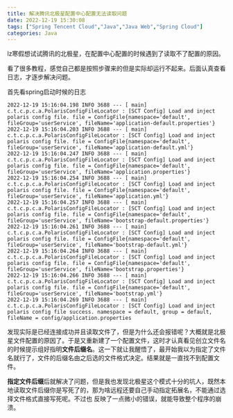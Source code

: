 ```yaml
---
title: 解决腾讯北极星配置中心配置无法读取问题
date: 2022-12-19 15:30:08
tags: ["Spring Tencent Cloud","Java","Java Web","Spring Cloud"]
categories: Java
---
```


lz寒假想试试腾讯的北极星，在配置中心配置的时候遇到了读取不了配置的原因。

看了很多教程，感觉自己都是按照步骤来的但是实际却运行不起来。后面认真查看日志，才逐步解决问题。

首先看spring启动时候的日志

```
2022-12-19 15:16:04.198 INFO 3688 --- [ main] c.t.c.p.c.a.PolarisConfigFileLocator : [SCT Config] Load and inject polaris config file. file = ConfigFile{namespace='default', fileGroup='userService', fileName='application-default.properties'}
2022-12-19 15:16:04.203 INFO 3688 --- [ main] c.t.c.p.c.a.PolarisConfigFileLocator : [SCT Config] Load and inject polaris config file. file = ConfigFile{namespace='default', fileGroup='userService', fileName='application-default.yml'}
2022-12-19 15:16:04.247 INFO 3688 --- [ main] c.t.c.p.c.a.PolarisConfigFileLocator : [SCT Config] Load and inject polaris config file. file = ConfigFile{namespace='default', fileGroup='userService', fileName='application.properties'}
2022-12-19 15:16:04.254 INFO 3688 --- [ main] c.t.c.p.c.a.PolarisConfigFileLocator : [SCT Config] Load and inject polaris config file. file = ConfigFile{namespace='default', fileGroup='userService', fileName='application.yml'}
2022-12-19 15:16:04.257 INFO 3688 --- [ main] c.t.c.p.c.a.PolarisConfigFileLocator : [SCT Config] Load and inject polaris config file. file = ConfigFile{namespace='default', fileGroup='userService', fileName='bootstrap-default.properties'}
2022-12-19 15:16:04.261 INFO 3688 --- [ main] c.t.c.p.c.a.PolarisConfigFileLocator : [SCT Config] Load and inject polaris config file. file = ConfigFile{namespace='default', fileGroup='userService', fileName='bootstrap-default.yml'}
2022-12-19 15:16:04.264 INFO 3688 --- [ main] c.t.c.p.c.a.PolarisConfigFileLocator : [SCT Config] Load and inject polaris config file. file = ConfigFile{namespace='default', fileGroup='userService', fileName='bootstrap.properties'}
2022-12-19 15:16:04.266 INFO 3688 --- [ main] c.t.c.p.c.a.PolarisConfigFileLocator : [SCT Config] Load and inject polaris config file. file = ConfigFile{namespace='default', fileGroup='userService', fileName='bootstrap.yml'}
2022-12-19 15:16:04.269 INFO 3688 --- [ main] c.t.c.p.c.a.PolarisConfigFileLocator : [SCT Config] Load and inject polaris config file success. namespace = default, group = default, fileName = config/application.properties
```

发现实际是已经连接成功并且读取文件了，但是为什么还会报错呢？大概就是北极星文件配置的原因了。于是又重新建了一个配置文件，这时才认真看见创立文件名的时候提示组好指明**文件后缀名**。这一下就让我醒悟了，最开始我以为指定了文件名就行了，文件的后缀名由之后选的文件格式决定。结果就是一直找不到配置文件。

**指定文件后缀**后就解决了问题，但是我也发现北极星这个模式十分的坑人，既然本地读取文件后缀你是写死了的，那为啥远程还要自己手动指定拓展名，不能通过选择文件格式直接写死呢。不过也 反映了一点微小的错误，就能导致整个程序的崩溃。
